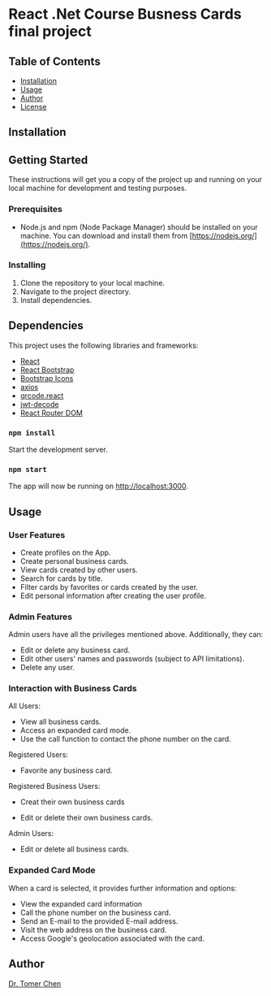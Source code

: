 # React .Net Course Busness Cards final project

## Table of Contents

- [Installation](#installation)
- [Usage](#Usage)
- [Author](#Author)
- [License](#license)

## Installation

## Getting Started

These instructions will get you a copy of the project up and running on your local machine for development and testing purposes.

### Prerequisites

- Node.js and npm (Node Package Manager) should be installed on your machine. You can download and install them from [https://nodejs.org/](https://nodejs.org/).

### Installing

1. Clone the repository to your local machine.
2. Navigate to the project directory.
3. Install dependencies.

## Dependencies

This project uses the following libraries and frameworks:

- [React](https://reactjs.org/)
- [React Bootstrap](https://react-bootstrap.github.io/)
- [Bootstrap Icons](https://icons.getbootstrap.com/)
- [axios](https://axios-http.com/)
- [qrcode.react](https://www.npmjs.com/package/qrcode.react)
- [jwt-decode](https://www.npmjs.com/package/jwt-decode)
- [React Router DOM](https://reactrouter.com/)

### `npm install`

Start the development server.

### `npm start`

The app will now be running on [http://localhost:3000](http://localhost:3000).

## Usage

### User Features

- Create profiles on the App.
- Create personal business cards.
- View cards created by other users.
- Search for cards by title.
- Filter cards by favorites or cards created by the user.
- Edit personal information after creating the user profile.

### Admin Features

Admin users have all the privileges mentioned above. Additionally, they can:

- Edit or delete any business card.
- Edit other users' names and passwords (subject to API limitations).
- Delete any user.

### Interaction with Business Cards

All Users:

- View all business cards.
- Access an expanded card mode.
- Use the call function to contact the phone number on the card.

Registered Users:

- Favorite any business card.

Registered Business Users:

- Creat their own business cards

- Edit or delete their own business cards.

Admin Users:

- Edit or delete all business cards.

### Expanded Card Mode

When a card is selected, it provides further information and options:

- View the expanded card information
- Call the phone number on the business card.
- Send an E-mail to the provided E-mail address.
- Visit the web address on the business card.
- Access Google's geolocation associated with the card.

## Author

[Dr. Tomer Chen](https://github.com/Tomerlivechen)
